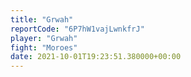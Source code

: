 ```yaml
---
title: "Grwah"
reportCode: "6P7hW1vajLwnkfrJ"
player: "Grwah"
fight: "Moroes"
date: 2021-10-01T19:23:51.380000+00:00
---
```

